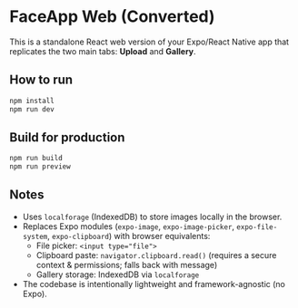 # FaceApp Web (Converted)

This is a standalone React web version of your Expo/React Native app that replicates the two main tabs:
**Upload** and **Gallery**.

## How to run
```bash
npm install
npm run dev
```

## Build for production
```bash
npm run build
npm run preview
```

## Notes
- Uses `localforage` (IndexedDB) to store images locally in the browser.
- Replaces Expo modules (`expo-image`, `expo-image-picker`, `expo-file-system`, `expo-clipboard`) with browser equivalents:
  - File picker: `<input type="file">`
  - Clipboard paste: `navigator.clipboard.read()` (requires a secure context & permissions; falls back with message)
  - Gallery storage: IndexedDB via `localforage`
- The codebase is intentionally lightweight and framework-agnostic (no Expo).
